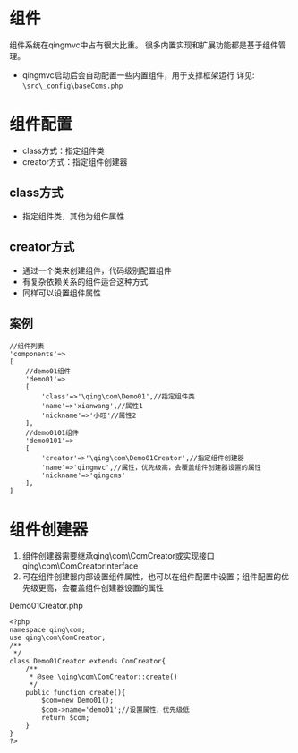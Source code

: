 
# 组件

组件系统在qingmvc中占有很大比重。
很多内置实现和扩展功能都是基于组件管理。

- qingmvc启动后会自动配置一些内置组件，用于支撑框架运行
	详见: `\src\_config\baseComs.php`


# 组件配置

- class方式：指定组件类
- creator方式：指定组件创建器

## class方式

- 指定组件类，其他为组件属性

## creator方式

- 通过一个类来创建组件，代码级别配置组件
- 有复杂依赖关系的组件适合这种方式
- 同样可以设置组件属性
	
## 案例

```
//组件列表
'components'=>
[
	//demo01组件
	'demo01'=>
	[
		'class'=>'\qing\com\Demo01',//指定组件类
		'name'=>'xianwang',//属性1
		'nickname'=>'小旺'//属性2
	],
	//demo0101组件
	'demo0101'=>
	[
		'creator'=>'\qing\com\Demo01Creator',//指定组件创建器
		'name'=>'qingmvc',//属性，优先级高，会覆盖组件创建器设置的属性
		'nickname'=>'qingcms'
	],
]
```

# 组件创建器 

1. 组件创建器需要继承qing\com\ComCreator或实现接口qing\com\ComCreatorInterface
2. 可在组件创建器内部设置组件属性，也可以在组件配置中设置；组件配置的优先级更高，会覆盖组件创建器设置的属性

Demo01Creator.php
```
<?php
namespace qing\com;
use qing\com\ComCreator;
/**
 */
class Demo01Creator extends ComCreator{
	/**
	 * @see \qing\com\ComCreator::create()
	 */
	public function create(){
		$com=new Demo01();
		$com->name='demo01';//设置属性，优先级低
		return $com;
	}
}
?>
```
